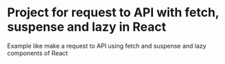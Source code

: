 # Project for request to API with fetch, suspense and lazy in React

Example like make a request to API using fetch and suspense and lazy components of React

